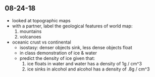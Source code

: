 ## 08-24-18
- looked at topographic maps
- with a partner, label the geological features of world map:
    1. mountains
    2. volcanoes
- oceanic crust vs continental
    - isostasy: denser objects sink, less dense objects float
    - in class demonstration of ice & water
    - predict the density of ice given that:
        1. ice floats in water and water has a density of 1g / cm^3
        2. ice sinks in alcohol and alcohol has a density of .8g / cm^3
